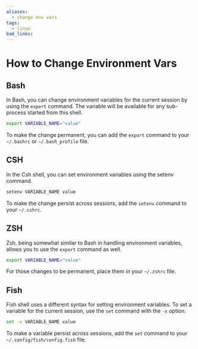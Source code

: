 ```yaml
---
aliases:
  - change env vars
tags:
  - linux
bad_links:
---
```

# How to Change Environment Vars

## Bash

In Bash, you can change environment variables for the current session by using the `export` command. The variable will be available for any sub-process started from this shell.

```bash
export VARIABLE_NAME="value"
```

To make the change permanent, you can add the `export` command to your `~/.bashrc` or `~/.bash_profile` file.

## CSH

In the Csh shell, you can set environment variables using the setenv command.

```bash
setenv VARIABLE_NAME value
```

To make the change persist across sessions, add the `setenv` command to your `~/.cshrc`.

## ZSH

Zsh, being somewhat similar to Bash in handling environment variables, allows you to use the `export` command as well.

```zsh
export VARIABLE_NAME="value"
```

For those changes to be permanent, place them in your `~/.zshrc` file.

## Fish

Fish shell uses a different syntax for setting environment variables. To set a variable for the current session, use the `set` command with the `-x` option.

```bash
set -x VARIABLE_NAME value
```

To make a variable persist across sessions, add the `set` command to your `~/.config/fish/config.fish` file.
